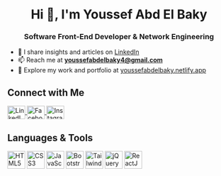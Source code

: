<h1 align="center">Hi 👋, I'm Youssef Abd El Baky</h1>
<h3 align="center">Software Front-End Developer & Network Engineering </h3>

- 📖 I share insights and articles on [LinkedIn](https://www.linkedin.com/in/youssefabdelbaky/?utm_source=share&utm_campaign=share_via&utm_content=profile&utm_medium=android_app)  
- 📫 Reach me at **youssefabdelbaky4@gmail.com**  
- 💼 Explore my work and portfolio at [youssefabdelbaky.netlify.app](https://youssefabdelbaky.netlify.app/)  

## Connect with Me
<p align="left">
<a href="https://www.linkedin.com/in/youssefabdelbaky/?utm_source=share&utm_campaign=share_via&utm_content=profile&utm_medium=android_app" target="_blank">
<img align="center" src="https://cdn.jsdelivr.net/npm/simple-icons@v3/icons/linkedin.svg" alt="LinkedIn" height="30" width="40" />
</a>
<a href="https://www.facebook.com/youssef.abdelbaky.3" target="_blank">
<img align="center" src="https://cdn.jsdelivr.net/npm/simple-icons@v3/icons/facebook.svg" alt="Facebook" height="30" width="40" />
</a>
<a href="https://www.instagram.com/youssef.abdelbaky/" target="_blank">
<img align="center" src="https://cdn.jsdelivr.net/npm/simple-icons@v3/icons/instagram.svg" alt="Instagram" height="30" width="40" />
</a>
</p>

## Languages & Tools
<p align="left">
  <img src="https://cdn.jsdelivr.net/npm/simple-icons@v3/icons/html5.svg" alt="HTML5" width="40" height="40" />
  <img src="https://cdn.jsdelivr.net/npm/simple-icons@v3/icons/css3.svg" alt="CSS3" width="40" height="40" />
  <img src="https://cdn.jsdelivr.net/npm/simple-icons@v3/icons/javascript.svg" alt="JavaScript" width="40" height="40" />
  <img src="https://cdn.jsdelivr.net/npm/simple-icons@v3/icons/bootstrap.svg" alt="Bootstrap" width="40" height="40" />
  <img src="https://cdn.jsdelivr.net/npm/simple-icons@v3/icons/tailwindcss.svg" alt="Tailwind CSS" width="40" height="40" />
  <img src="https://cdn.jsdelivr.net/npm/simple-icons@v3/icons/jquery.svg" alt="jQuery" width="40" height="40" />
  <img src="https://cdn.jsdelivr.net/npm/simple-icons@v3/icons/react.svg" alt="ReactJS" width="40" height="40" />
</p>
